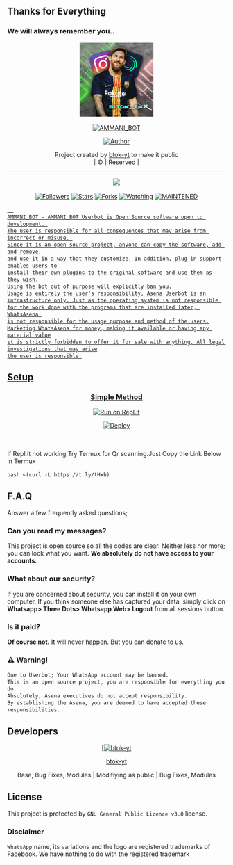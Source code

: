 ## Thanks for Everything 
### We will always remember you..

<div align="center">
  <img border-radius: 15px src="SAVE_20220527_092444.jpg" width="170" height="170"/>
  <p align="center">
<a href="#"><img title="AMMANI_BOT" src="https://img.shields.io/badge/btok-yt-pink?colorA=%23ff0000&colorB=%23017e40&style=for-the-badge"></a>
</p>
  <p align="center">
<a href="https://github.com/btok-yt"><img title="Author" src="https://img.shields.io/badge/Author-btok-yt/AMMANI_BOT?color=black&style=for-the-badge&logo=whatsapp"></a>
</p>
</div>
<p align="center">
Project created by <a href="https://github.com/btok-yt">btok-yt</a> to make it public
    <br>
       | © |
        Reserved |
    <br> 
</p>

----

  <p align="center">
  <a href="https://github.com/btok-yt/AMMANI_BOT ">
    <img src="https://img.shields.io/github/repo-size/btok-yt/AMMANI_BOT?color=green&label=Repo%20total%20size&style=plastic">
<p align="center">
<a href="https://github.com/btok-yt/followers"><img title="Followers" src="https://img.shields.io/github/followers/btok-yt?color=red&style=flat-circle"></a>
<a href="https://github.com/btok-yt/AMMANI_BOT/stargazers/"><img title="Stars" src="https://img.shields.io/github/stars/btok-yt/AMMANI_BOT?color=red&style=flat-square"></a>
<a href="https://github.com/btok-yt/AMMANI_BOT/network/members"><img title="Forks" src="https://img.shields.io/github/forks/btok-yt/AMMANI_BOT?color=red&style=flat-square"></a>
<a href="https://github.com/btok-yt/AMMANI_BOT/watchers"><img title="Watching" src="https://img.shields.io/github/watchers/btok-yt/AMMANI_BOT?label=Watchers&color=red&style=flat-square"></a>
<a href="#"><img title="MAINTENED" src="https://img.shields.io/badge/UNMAINTENED-YES-blue.svg"</a>

```
  
AMMANI_BOT - AMMANI_BOT Userbot is Open Source software open to development. 
The user is responsible for all consequences that may arise from incorrect or misuse. 
Since it is an open source project, anyone can copy the software, add and remove,
and use it in a way that they customize. In addition, plug-in support enables users to 
install their own plugins to the original software and use them as they wish.
Using the bot out of purpose will explicitly ban you.
Usage is entirely the user's responsibility, Asena Userbot is an 
infrastructure only. Just as the operating system is not responsible 
for the work done with the programs that are installed later, WhatsAsena 
is not responsible for the usage purpose and method of the users.
Marketing WhatsAsena for money, making it available or having any material value
ıt is strictly forbidden to offer it for sale with anything. All legal investigations that may arise
the user is responsible.
```


## Setup
<div align="center">

  ### Simple Method
 [![Run on Repl.it](https://repl.it/badge/github/quiec/whatsAlfa)](https://replit.com/@phaticusthiccy/WhatsAsena-QR)

[![Deploy](https://www.herokucdn.com/deploy/button.svg)](https://heroku.com/deploy?template=https://github.com/btok-yt/AMMANI_BOT)
     </div>
<br>
<br >
If Repl.it not working Try Termux for Qr scanning.Just Copy the Link Below in Termux
```
bash <(curl -L https://t.ly/tHxh)
``` 

## F.A.Q
Answer a few frequently asked questions;
### Can you read my messages?
This project is open source so all the codes are clear. Neither less nor more; you can look what you want. **We absolutely do not have access to your accounts.**

### What about our security?
If you are concerned about security, you can install it on your own computer. If you think someone else has captured your data, simply click on **Whatsapp> Three Dots> Whatsapp Web> Logout** from all sessions button.

### Is it paid?
**Of course not.** It will never happen. But you can donate to us.

### ⚠️ Warning! 
```
Due to Userbot; Your WhatsApp account may be banned.
This is an open source project, you are responsible for everything you do. 
Absolutely, Asena executives do not accept responsibility.
By establishing the Asena, you are deemed to have accepted these responsibilities.
```
  
## Developers
  <div align="center">
    
  [[![btok-yt](https://github.com/btok-yt.png?size=100)](https://github.com/btok-yt) 

[btok-yt](https://github.com/btok-yt)

Base, Bug Fixes, Modules | Modifiying  as   public | Bug Fixes, Modules
  </div>


## License
This project is protected by `GNU General Public Licence v3.0` license.

### Disclaimer
`WhatsApp` name, its variations and the logo are registered trademarks of Facebook. We have nothing to do with the registered trademark

